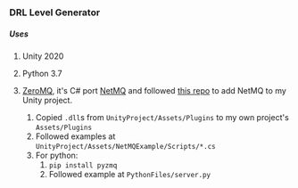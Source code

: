 ﻿### DRL Level Generator

##### Uses

1. Unity 2020
1. Python 3.7
1. [ZeroMQ](https://zeromq.org/), it's C# port [NetMQ](https://github.com/zeromq/netmq) 
    and followed [this repo](https://github.com/off99555/Unity3D-Python-Communication) to add
    NetMQ to my Unity project.
    
    1. Copied `.dll`s from `UnityProject/Assets/Plugins` to my own project's `Assets/Plugins`
    1. Followed examples at `UnityProject/Assets/NetMQExample/Scripts/*.cs`
    1. For python:
        1. `pip install pyzmq`
        2. Followed example at `PythonFiles/server.py`